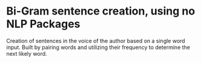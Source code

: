 # Bi-Gram sentence creation, using no NLP Packages

Creation of sentences in the voice of the author based on a single word input. Built by pairing words and utilizing their frequency to determine the next likely word. 

